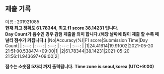 


  
## 제출 기록  
이름 : 201921085  
**현재 최고 정확도 61.78344, 최고 f1 score 38.14231 입니다.**  
**Day Count가 음수인 경우 감점 제출을 의미 합니다.(해당 날짜에 많이 제출 할 수록 페널티 점수가 커집니다.)**
|No|Accuracy(%)|F1 score|Submission Time|Day Count|
| :---: | :---: | :---: | :---: | :---: |
|1|24.41614|19.91002|2021-05-20 21:51:00.538474+09:00|1|
|2|61.78344|38.14231|2021-05-20 21:56:11.943697+09:00|2|


**점수는 소숫점 5자리 까지 출력됩니다.**
**Time zone is seoul,korea (UTC+9:00)**
